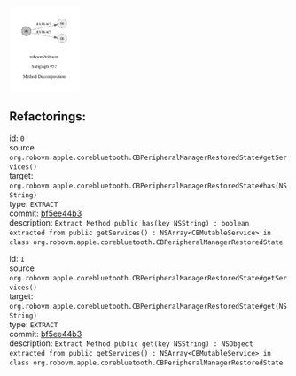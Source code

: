<img src=subgraph_atomic_57.svg width=25%>

## Refactorings:

id: `0`\
source `org.robovm.apple.corebluetooth.CBPeripheralManagerRestoredState#getServices()`\
target: `org.robovm.apple.corebluetooth.CBPeripheralManagerRestoredState#has(NSString)`\
type: `EXTRACT`\
commit: [bf5ee44b3](https://github.com/robovm/robovm/commit/bf5ee44b3b576e01ab09cae9f50300417b01dc07)\
description: `Extract Method public has(key NSString) : boolean extracted from public getServices() : NSArray<CBMutableService> in class org.robovm.apple.corebluetooth.CBPeripheralManagerRestoredState`

id: `1`\
source `org.robovm.apple.corebluetooth.CBPeripheralManagerRestoredState#getServices()`\
target: `org.robovm.apple.corebluetooth.CBPeripheralManagerRestoredState#get(NSString)`\
type: `EXTRACT`\
commit: [bf5ee44b3](https://github.com/robovm/robovm/commit/bf5ee44b3b576e01ab09cae9f50300417b01dc07)\
description: `Extract Method public get(key NSString) : NSObject extracted from public getServices() : NSArray<CBMutableService> in class org.robovm.apple.corebluetooth.CBPeripheralManagerRestoredState`

